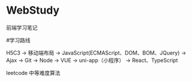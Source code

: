 # WebStudy

前端学习笔记

#学习路线

H5C3 -> 移动端布局 -> JavaScript(ECMAScript、DOM、BOM、JQuery) -> Ajax -> Git -> Node -> VUE -> uni-app（小程序） -> React、TypeScript

leetcode 中等难度算法
